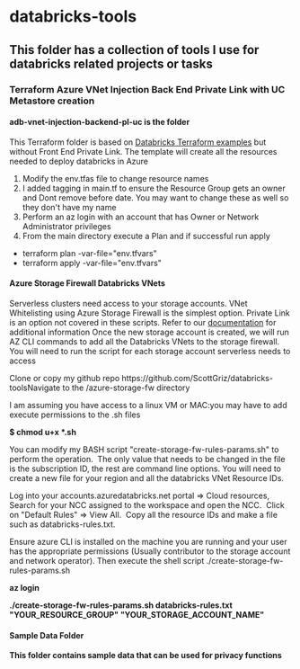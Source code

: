 # databricks-tools
## This folder has a collection of tools I use for databricks related projects or tasks
### Terraform Azure VNet Injection Back End Private Link with UC Metastore creation 
#### adb-vnet-injection-backend-pl-uc  is the folder
This Terraform folder is based on [Databricks Terraform examples](https://github.com/databricks/terraform-databricks-examples/tree/main/examples/adb-with-private-link-standard) but without Front End Private Link.  The template will create all the resources needed to deploy databricks in Azure
1. Modify the env.tfas file to change resource names
2. I added tagging in main.tf to ensure the Resource Group gets an owner and Dont remove before date.  You may want to change these as well so they don't have my name
3. Perform an az login with an account that has Owner  or Network Administrator privileges
4. From the main directory execute a Plan and if successful run apply
* terraform plan -var-file="env.tfvars"
* terraform apply -var-file="env.tfvars"
#### Azure Storage Firewall Databricks VNets
Serverless clusters need access to your storage accounts.  VNet Whitelisting using Azure Storage Firewall is the simplest option.  Private Link is an option not covered in these scripts.  Refer to our [documentation](https://learn.microsoft.com/en-us/azure/databricks/security/network/serverless-network-security/serverless-private-link) for additional information 
Once the new storage account is created, we will run AZ CLI commands to add all the Databricks VNets to the storage firewall. You will need to run the script for each storage account serverless needs to access
<p>
Clone or copy my github repo https://github.com/ScottGriz/databricks-toolsNavigate to the /azure-storage-fw directory
</p>
<p>I am assuming you have access to a linux VM or MAC:you may have to add execute permissions to the .sh files </p>
<b>$ chmod u+x *.sh</b>
<p>
You can modify my BASH script "create-storage-fw-rules-params.sh" to perform the operation.  The only value that needs to be changed in the file is the subscription ID, the rest are command line options. You will need to create a new file for your region and all the databricks VNet Resource IDs.  
</p>  
<p>Log into your accounts.azuredatabricks.net portal => Cloud resources,  Search for your NCC assigned to the workspace and open the NCC.  Click on "Default Rules" => View All.  Copy all the resource IDs and make a file such as databricks-rules.txt. 
</p>
<p>Ensure azure CLI is installed on the machine you are running and your user has the appropriate permissions (Usually contributor to the storage account and network operator). Then execute the shell script ./create-storage-fw-rules-params.sh</p>

<b>az login<b>
<p>
<b>./create-storage-fw-rules-params.sh databricks-rules.txt "YOUR_RESOURCE_GROUP" "YOUR_STORAGE_ACCOUNT_NAME"</b>
</p>

#### Sample Data Folder
This folder contains sample data that can be used for privacy functions
